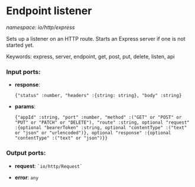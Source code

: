 # Endpoint listener

_namespace: io/http/express_

Sets up a listener on an HTTP route. Starts an Express server if one is not started yet.

Keywords: express, server, endpoint, get, post, put, delete, listen, api

### Input ports:

* __response__: 
    ```
    {"status" :number, "headers" :{string: string}, "body" :string}
    ```


* __params__: 
    ```
    {"appId" :string, "port" :number, "method" :("GET" or "POST" or "PUT" or "PATCH" or "DELETE"), "route" :string, optional "request" :{optional "bearerToken" :string, optional "contentType" :("text" or "json" or "urlencoded")}, optional "response" :{optional "contentType" :("text" or "json")}}
    ```

### Output ports:

* __request__: `` `io/http/Request` ``


* __error__: ` any `

